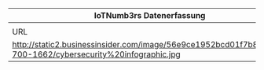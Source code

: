 |IoTNumb3rs Datenerfassung|||||||||||
| ---- | ---- | ---- | ---- | ---- | ---- | ---- | ---- | ---- | ---- | ---- |
||||||||||||
|URL|home_url|filename|device_class|device_count|market_class|market_volume|prognosis_year|publication_year|authorship_class|Dropbox folder|
|http://static2.businessinsider.com/image/56e9ce1952bcd01f7b8b6a15-700-1662/cybersecurity%20infographic.jpg|https://peopledriven.co/cybersecurity-important-infographic/|file5_cybersecurity%20infographic.jpg||||||||JinlinHolic/20181117-1800|
